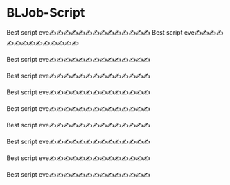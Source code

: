 # BLJob-Script
Best script eve✍✍✍✍✍✍✍✍✍✍✍✍✍✍
Best script eve✍✍✍✍✍✍✍✍✍✍✍✍✍✍

Best script eve✍✍✍✍✍✍✍✍✍✍✍✍✍✍

Best script eve✍✍✍✍✍✍✍✍✍✍✍✍✍✍

Best script eve✍✍✍✍✍✍✍✍✍✍✍✍✍✍

Best script eve✍✍✍✍✍✍✍✍✍✍✍✍✍✍

Best script eve✍✍✍✍✍✍✍✍✍✍✍✍✍✍

Best script eve✍✍✍✍✍✍✍✍✍✍✍✍✍✍

Best script eve✍✍✍✍✍✍✍✍✍✍✍✍✍✍

Best script eve✍✍✍✍✍✍✍✍✍✍✍✍✍✍

